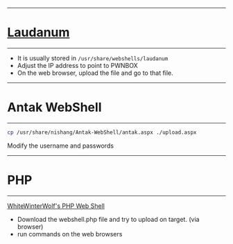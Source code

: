 --------------
# [Laudanum](https://github.com/jbarcia/Web-Shells/tree/master/laudanum)
----------------------------------
- It is usually stored in `/usr/share/webshells/laudanum`
- Adjust the IP address to point to PWNBOX
- On the web browser, upload the file and go to that file.

----------------
# Antak WebShell
-------------------
```bash
cp /usr/share/nishang/Antak-WebShell/antak.aspx ./upload.aspx
```
Modify the username and passwords

----------------------
# PHP
--------------------------
[WhiteWinterWolf's PHP Web Shell](https://github.com/WhiteWinterWolf/wwwolf-php-webshell)
- Download the webshell.php file and try to upload on target. (via browser)
- run commands on the web browsers